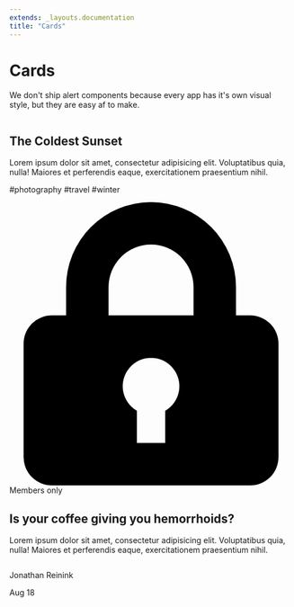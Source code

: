 ```yaml
---
extends: _layouts.documentation
title: "Cards"
---
```


# Cards

We don't ship alert components because every app has it's own visual style, but they are easy af to make.

<div class="max-w-sm mb-8">
    <div class="rounded overflow-hidden shadow-lg">
        <img class="fit w-full" src="/img/card-top.jpg" alt="">
        <div class="px-6 py-4">
            <h2 class="text-xl mb-2">The Coldest Sunset</h2>
            <p class="text-slate text-base">
                Lorem ipsum dolor sit amet, consectetur adipisicing elit. Voluptatibus quia, nulla! Maiores et perferendis eaque, exercitationem praesentium nihil.
            </p>
        </div>
        <div class="px-6 py-4">
            <span class="inline-block bg-smoke-light rounded-full px-3 py-1 text-sm font-semibold text-slate mr-2">#photography</span>
            <span class="inline-block bg-smoke-light rounded-full px-3 py-1 text-sm font-semibold text-slate mr-2">#travel</span>
            <span class="inline-block bg-smoke-light rounded-full px-3 py-1 text-sm font-semibold text-slate">#winter</span>
        </div>
    </div>
</div>

<div class="max-w-md">
    <div class="flex">
        <div class="rounded-l w-128 text-center overflow-hidden">
            <img class="h-64" src="/img/card-left.jpg" alt="">
        </div>
        <div class="border-t border-r border-b border-smoke rounded-r p-4 flex flex-col justify-between">
            <div>
                <p class="text-sm text-slate-light flex items-center">
                    <svg class="text-slate-lighter w-3 h-3 mr-2" xmlns="http://www.w3.org/2000/svg" viewBox="0 0 20 20"><path d="M4 8V6a6 6 0 1 1 12 0v2h1a2 2 0 0 1 2 2v8a2 2 0 0 1-2 2H3a2 2 0 0 1-2-2v-8c0-1.1.9-2 2-2h1zm5 6.73V17h2v-2.27a2 2 0 1 0-2 0zM7 6v2h6V6a3 3 0 0 0-6 0z"/></svg>
                    Members only
                </p>
                <h2 class="text-xl mb-2">Is your coffee giving you hemorrhoids?</h2>
                <p class="text-slate text-base">
                    Lorem ipsum dolor sit amet, consectetur adipisicing elit. Voluptatibus quia, nulla! Maiores et perferendis eaque, exercitationem praesentium nihil.
                </p>
            </div>
            <div class="flex items-center">
                <img class="w-10 h-10 rounded-full mr-4" src="https://pbs.twimg.com/profile_images/885868801232961537/b1F6H4KC_400x400.jpg" alt="">
                <div class="text-sm">
                    <p class="text-slate-darker leading-none">Jonathan Reinink</p>
                    <p class="text-slate-light">Aug 18</p>
                </div>
            </div>
        </div>
    </div>
</div>
